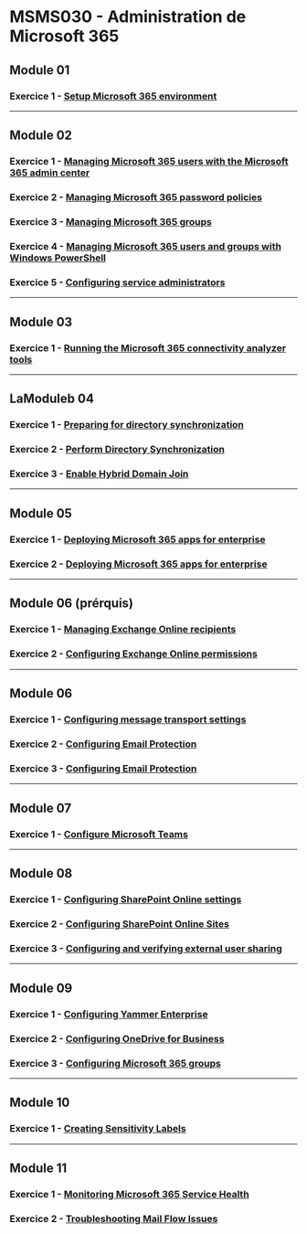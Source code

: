 # MSMS030 - Administration de Microsoft 365

## Module 01
### Exercice 1 - [Setup Microsoft 365 environment](instructions/L01E1.md)
___
## Module 02
### Exercice 1 - [Managing Microsoft 365 users with the Microsoft 365 admin center](instructions/L02E1.md)
### Exercice 2 - [Managing Microsoft 365 password policies](instructions/L02E2.md)
### Exercice 3 - [Managing Microsoft 365 groups](instructions/L02E3.md)
### Exercice 4 - [Managing Microsoft 365 users and groups with Windows PowerShell](instructions/L02E4.md#)
### Exercice 5 - [Configuring service administrators](instructions/L02E5.md)
___
## Module 03
### Exercice 1 - [Running the Microsoft 365 connectivity analyzer tools](instructions/L03E1.md)  
___
## LaModuleb 04
### Exercice 1 - [Preparing for directory synchronization](instructions/L04E1.md)
### Exercice 2 - [Perform Directory Synchronization](instructions/L04E2.md)
### Exercice 3 - [Enable Hybrid Domain Join](instructions/L04E3.md)
___
## Module 05
### Exercice 1 - [Deploying Microsoft 365 apps for enterprise](instructions/L05E1.md)
### Exercice 2 - [Deploying Microsoft 365 apps for enterprise](instructions/L05E2.md)
___
## Module 06 (prérquis)
### Exercice 1 - [Managing Exchange Online recipients](instructions/L06E1.md)
### Exercice 2 - [Configuring Exchange Online permissions](instructions/L06E2.md)
___
## Module 06
### Exercice 1 - [Configuring message transport settings](instructions/L07E1.md)
### Exercice 2 - [Configuring Email Protection](instructions/L07E2.md)
### Exercice 3 - [Configuring Email Protection](instructions/L07E3.md)
___
## Module 07
### Exercice 1 - [Configure Microsoft Teams](instructions/L08E1.md)
___
## Module 08
### Exercice 1 - [Configuring SharePoint Online settings](instructions/L09E1.md)
### Exercice 2 - [Configuring SharePoint Online Sites](instructions/L09E2.md)
### Exercice 3 - [Configuring and verifying external user sharing](instructions/L09E3.md)
___
## Module 09
### Exercice 1 - [Configuring Yammer Enterprise](instructions/L10E1.md)
### Exercice 2 - [Configuring OneDrive for Business](instructions/L10E2.md)
### Exercice 3 - [Configuring Microsoft 365 groups](instructions/L10E3.md)
___
## Module 10
### Exercice 1 - [Creating Sensitivity Labels](instructions/L11E1.md)
___
## Module 11
### Exercice 1 - [Monitoring Microsoft 365 Service Health](instructions/L12E1.md)
### Exercice 2 - [Troubleshooting Mail Flow Issues](instructions/L12E2.md)